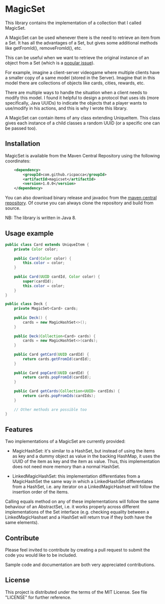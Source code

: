 # MagicSet

This library contains the implementation of a collection that I called MagicSet.

A MagicSet can be used whenever there is the need to retrieve an item from a Set.
It has all the advantages of a Set, but gives some additional methods like getFromId(), removeFromId(), etc.

This can be useful when we want to retrieve the original instance of an object from a Set (which is a 
[popular issue](https://stackoverflow.com/questions/7283338/getting-an-element-from-a-set)).

For example, imagine a client-server videogame where multiple clients have a smaller copy of a same model
(stored in the Server). Imagine that in this model there are collections of objects like cards,
cities, rewards, etc. 

There are multiple ways to handle the situation when a client needs to modify this model. I found it helpful to design 
a protocol that uses ids (more specifically, Java UUIDs) to indicate the objects that a player
wants to use/modify in his actions, and this is why I wrote this library. 

A MagicSet can contain items of any class extending UniqueItem. This class gives each instance of a child classes
a random UUID (or a specific one can be passed too).

## Installation

MagicSet is available from the Maven Central Repository using the following coordinates:

```xml
    <dependency>
        <groupId>com.github.ricpacca</groupId>
        <artifactId>magicset</artifactId>
        <version>1.0.0</version>
    </dependency>
```
    
You can also download binary release and javadoc from the 
[maven central repository](http://search.maven.org/#search|ga|1|magicset). 
Of course you can always clone the repository and build from source.

NB: The library is written in Java 8.

## Usage example

```Java
public class Card extends UniqueItem {
    private Color color;
    
    public Card(Color color) {
        this.color = color;
    }
    
    public Card(UUID cardId, Color color) {
        super(cardId);
        this.color = color;
    }
}

public class Deck {
    private MagicSet<Card> cards;
    
    public Deck() {
        cards = new MagicHashSet<>();
    }
    
    public Deck(Collection<Card> cards) {
        cards = new MagicHashSet<>(cards);
    }
    
    public Card getCard(UUID cardId) {
        return cards.getFromId(cardId);
    }
    
    public Card popCard(UUID cardId) {
        return cards.popFromId(cardId);
    }
    
    public Card getCards(Collection<UUID> cardIds) {
        return cards.popFromIds(cardIds);
    }
    
    // Other methods are possible too
}
```

## Features

Two implementations of a MagicSet are currently provided:

- MagicHashSet: it's similar to a HashSet, but instead of using the items as key and a dummy object as value in the 
backing HashMap, it uses the UUID of the item as key and the item as value. Thus, this implementation
does not need more memory than a normal HashSet.

- LinkedMagicHashSet: this implementation differentiates from a MagicHashSet the same way in which
 a LinkedHashSet differentiates from a HashSet, i.e. any iterator on a LinkedMagicHashset will follow
 the insertion order of the items.
 
Calling equals method on any of these implementations will follow the same behaviour of an AbstractSet, i.e. it 
works properly across different implementations of the Set interface (e.g. checking equality between a LinkedMagicHashset 
and a HashSet will return true if they both have the same elements).


## Contribute

Please feel invited to contribute by creating a pull request to submit the code you would like to be included. 

Sample code and documentation are both very appreciated contributions.


## License

This project is distributed under the terms of the MIT License. 
See file "LICENSE" for further reference.